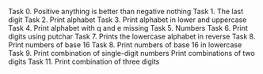 Task 0. Positive anything is better than negative nothing
Task 1. The last digit
Task 2. Print alphabet
Task 3. Print alphabet in lower and uppercase
Task 4. Print alphabet with q and e missing
Task 5. Numbers
Task 6. Print digits using putchar
Task 7. Prints the lowercase alphabet in reverse
Task 8. Print numbers of base 16
Task 8. Print numbers of base 16 in lowercase
Task 9. Print combination of single-digit numbers
Print combinations of two digits
Task 11. Print combination of three digits

